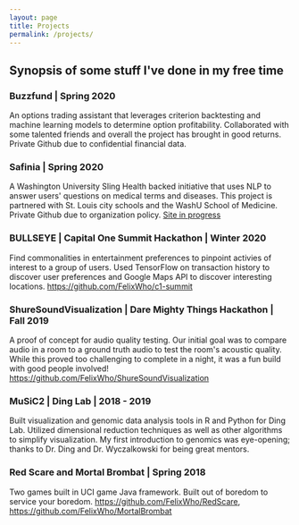```yaml
---
layout: page
title: Projects 
permalink: /projects/
---
```


## Synopsis of some stuff I've done in my free time

### Buzzfund | Spring 2020

An options trading assistant that leverages criterion backtesting and machine learning models to determine option profitability. Collaborated with some talented friends and overall the project has brought in good returns. Private Github due to confidential financial data.

### Safinia | Spring 2020

A Washington University Sling Health backed initiative that uses NLP to answer users' questions on medical terms and diseases. This project is partnered with St. Louis city schools and the WashU School of Medicine. Private Github due to organization policy. [Site in progress](https://safinia.health/)

### BULLSEYE | Capital One Summit Hackathon | Winter 2020

Find commonalities in entertainment preferences to pinpoint activies of interest to a group of users. Used TensorFlow on transaction history to discover user preferences and Google Maps API to discover interesting locations. https://github.com/FelixWho/c1-summit

### ShureSoundVisualization | Dare Mighty Things Hackathon | Fall 2019

A proof of concept for audio quality testing. Our initial goal was to compare audio in a room to a ground truth audio to test the room's acoustic quality. While this proved too challenging to complete in a night, it was a fun build with good people involved! https://github.com/FelixWho/ShureSoundVisualization

### MuSiC2 | Ding Lab | 2018 - 2019

Built visualization and genomic data analysis tools in R and Python for Ding Lab. Utilized dimensional reduction techniques as well as other algorithms to simplify visualization.  My first introduction to genomics was eye-opening; thanks to Dr. Ding and Dr. Wyczalkowski for being great mentors.

### Red Scare and Mortal Brombat | Spring 2018

Two games built in UCI game Java framework. Built out of boredom to service your boredom. https://github.com/FelixWho/RedScare, https://github.com/FelixWho/MortalBrombat

 
